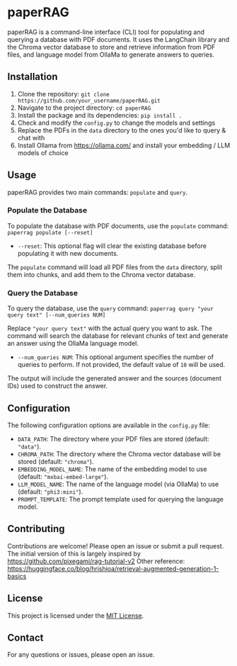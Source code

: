 # paperRAG

paperRAG is a command-line interface (CLI) tool for populating and querying a database with PDF documents. It uses the LangChain library and the Chroma vector database to store and retrieve information from PDF files, and language model from OllaMa to generate answers to queries.

## Installation

1. Clone the repository: `git clone https://github.com/your_username/paperRAG.git`
2. Navigate to the project directory: `cd paperRAG`
3. Install the package and its dependencies: `pip install .`
4. Check and modify the `config.py` to change the models and settings
5. Replace the PDFs in the `data` directory to the ones you'd like to query & chat with
6. Install Ollama from https://ollama.com/ and install your embedding / LLM models of choice

## Usage

paperRAG provides two main commands: `populate` and `query`.

### Populate the Database

To populate the database with PDF documents, use the `populate` command:
`paperrag populate [--reset]`

- `--reset`: This optional flag will clear the existing database before populating it with new documents.

The `populate` command will load all PDF files from the `data` directory, split them into chunks, and add them to the Chroma vector database.

### Query the Database

To query the database, use the `query` command:
`paperrag query "your query text" [--num_queries NUM]`

Replace `"your query text"` with the actual query you want to ask. The command will search the database for relevant chunks of text and generate an answer using the OllaMa language model.

- `--num_queries NUM`: This optional argument specifies the number of queries to perform. If not provided, the default value of `10` will be used.

The output will include the generated answer and the sources (document IDs) used to construct the answer.

## Configuration

The following configuration options are available in the `config.py` file:

- `DATA_PATH`: The directory where your PDF files are stored (default: `"data"`).
- `CHROMA_PATH`: The directory where the Chroma vector database will be stored (default: `"chroma"`).
- `EMBEDDING_MODEL_NAME`: The name of the embedding model to use (default: `"mxbai-embed-large"`).
- `LLM_MODEL_NAME`: The name of the language model (via OllaMa) to use (default: `"phi3:mini"`).
- `PROMPT_TEMPLATE`: The prompt template used for querying the language model.

## Contributing

Contributions are welcome! Please open an issue or submit a pull request.
The initial version of this is largely inspired by https://github.com/pixegami/rag-tutorial-v2
Other reference: https://huggingface.co/blog/hrishioa/retrieval-augmented-generation-1-basics

## License

This project is licensed under the [MIT License](LICENSE).

## Contact

For any questions or issues, please open an issue.
